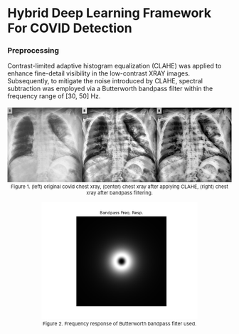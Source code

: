 <h1>Hybrid Deep Learning Framework For COVID Detection</h1>

<h3>Preprocessing</h3>
<div>
    Contrast-limited adaptive histogram equalization (CLAHE) was applied to enhance fine-detail visibility in the low-contrast XRAY images. Subsequently, to mitigate the noise introduced by CLAHE, spectral subtraction was employed via a Butterworth bandpass filter within the frequency range of [30, 50] Hz.
</div>
<br>
<div align="center" style="font-size: 11px;">
    <img src="Figures/merged.jpg" width="600px"></img>
    <br>
    Figure 1. (left) original covid chest xray, (center) chest xray after applying CLAHE, (right) chest xray after bandpass filtering.
    <br><br>
    <img src="Figures/freq.png" width=350x>
    <br>
    Figure 2. Frequency response of Butterworth bandpass filter used.
</div>

